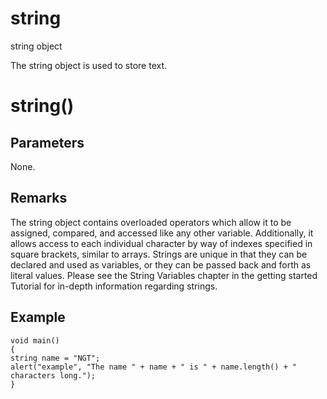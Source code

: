 # string

string object

  


The string object is used to store text.

# string()

## Parameters

None.

## Remarks

The string object contains overloaded operators which allow it to be assigned, compared, and accessed like any other variable. Additionally, it allows access to each individual character by way of indexes specified in square brackets, similar to arrays. Strings are unique in that they can be declared and used as variables, or they can be passed back and forth as literal values. Please see the String Variables chapter in the getting started Tutorial for in-depth information regarding strings. 

## Example
    
    
    void main()
    {
    string name = "NGT";
    alert("example", "The name " + name + " is " + name.length() + " characters long.");
    }
    
